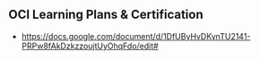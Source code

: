 ## OCI Learning Plans & Certification
* https://docs.google.com/document/d/1DfUByHvDKynTU2141-PRPw8fAkDzkzzoujtUyOhqFdo/edit#
